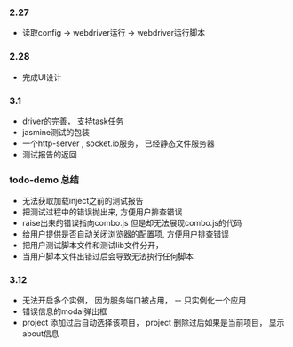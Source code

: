 ### 2.27
* 读取config -> webdriver运行 -> webdriver运行脚本 

### 2.28 
* 完成UI设计

### 3.1
* driver的完善， 支持task任务
* jasmine测试的包装
* 一个http-server , socket.io服务， 已经静态文件服务器
* 测试报告的返回

### todo-demo 总结
* 无法获取加载inject之前的测试报告
* 把测试过程中的错误抛出来, 方便用户排查错误
* raise出来的错误指向combo.js 但是却无法展现combo.js的代码
* 给用户提供是否自动关闭浏览器的配置项, 方便用户排查错误
* 把用户测试脚本文件和测试lib文件分开， 
* 当用户脚本文件出错过后会导致无法执行任何脚本  

### 3.12 
* 无法开启多个实例， 因为服务端口被占用， -- 只实例化一个应用
* 错误信息的modal弹出框
* project 添加过后自动选择该项目， project 删除过后如果是当前项目， 显示about信息 

